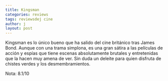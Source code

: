```yaml
---
title: Kingsman
categories: reviews
tags: reviewsdej cine
author: j
layout: post
---
```


Kingsman es lo único bueno que ha salido del cine británico tras James Bond. Aunque con una trama simplona, es una gran sátira a las películas de acción y espías que tiene escenas absolutamente  brutales y entretenidas que la hacen muy amena de ver. Sin duda un deleite para quien disfruta de chistes verdes y los  desmembramientos.

Nota: 8.1/10
